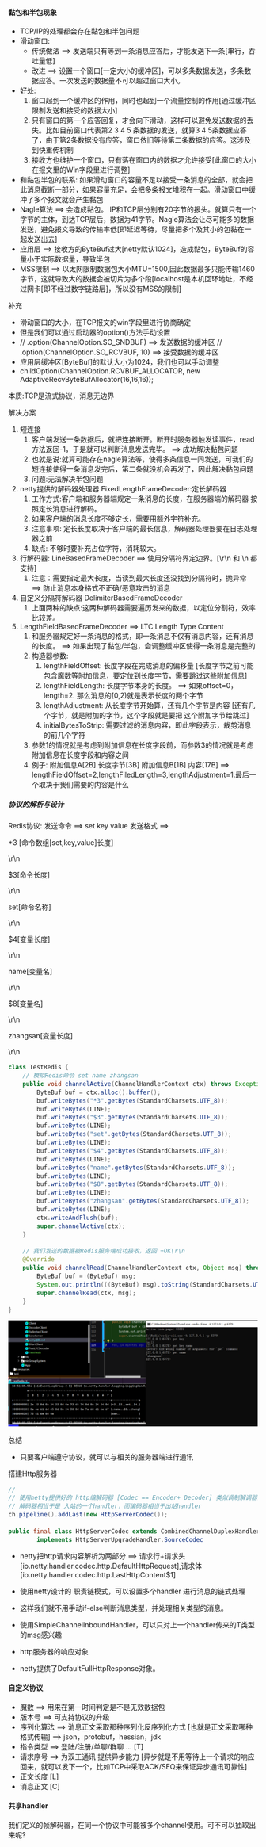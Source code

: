 #### 黏包和半包现象

+ TCP/IP的处理都会存在黏包和半包问题
+ 滑动窗口:
    + 传统做法 ==> 发送端只有等到一条消息应答后，才能发送下一条[串行，吞吐量低]
    + 改进 ==> 设置一个窗口[一定大小的缓冲区]，可以多条数据发送，多条数据应答。一次发送的数据量不可以超过窗口大小。
+ 好处:
    1) 窗口起到一个缓冲区的作用，同时也起到一个流量控制的作用[通过缓冲区限制发送和接受的数据大小]
    2) 只有窗口的第一个应答回复，才会向下滑动，这样可以避免发送数据的丢失。比如目前窗口代表第2 3 4 5 条数据的发送，就算3 4 5条数据应答了，由于第2条数据没有应答，窗口依旧等待第二条数据的应答。这涉及到快重传机制
    3) 接收方也维护一个窗口，只有落在窗口内的数据才允许接受[此窗口的大小在报文里的Win字段里进行调整]
+ 和黏包半包的联系: 如果滑动窗口的容量不足以接受一条消息的全部，就会把此消息截断一部分，如果容量充足，会把多条报文堆积在一起。滑动窗口中缓冲了多个报文就会产生黏包
+ Nagle算法 ==> 会造成黏包。
  IP和TCP层分别有20字节的报头。就算只有一个字节的主体，到达TCP层后，数据为41字节。Nagle算法会让尽可能多的数据发送，避免报文导致的传输率低[即延迟等待，尽量把多个及其小的包黏在一起发送出去]
+ 应用层 ==> 接收方的ByteBuf过大[netty默认1024]，造成黏包，ByteBuf的容量小于实际数据量，导致半包
+ MSS限制 ==> 以太网限制数据包大小MTU=1500,因此数据最多只能传输1460字节，这就导致大的数据会被切片为多个段[localhost是本机回环地址，不经过网卡[即不经过数字链路层]，所以没有MSS的限制]

补充

+ 滑动窗口的大小，在TCP报文的win字段里进行协商确定
+ 但是我们可以通过启动器的option()方法手动设置
+ // .option(ChannelOption.SO_SNDBUF) ==> 发送数据的缓冲区 // .option(ChannelOption.SO_RCVBUF, 10) ==> 接受数据的缓冲区
+ 应用层缓冲区[ByteBuf]的默认大小为1024，我们也可以手动调整
+ childOption(ChannelOption.RCVBUF_ALLOCATOR, new AdaptiveRecvByteBufAllocator(16,16,16));

本质:TCP是流式协议，消息无边界

解决方案

1) 短连接
    1) 客户端发送一条数据后，就把连接断开。断开时服务器触发读事件，read方法返回-1，于是就可以判断消息发送完毕。 ==> 成功解决黏包问题
    2) 也就是说:就算可能存在nagle算法等，使得多条信息一同发送，可我们的短连接使得一条消息发完后，第二条就没机会再发了，因此解决黏包问题
    3) 问题:无法解决半包问题
2) netty提供的解码器处理器 FixedLengthFrameDecoder:定长解码器
    1) 工作方式:客户端和服务器端规定一条消息的长度，在服务器端的解码器 按照定长消息进行解码。
    2) 如果客户端的消息长度不够定长，需要用额外字符补充。
    3) 注意事项: 定长长度取决于客户端的最长信息，解码器处理器要在日志处理器之前
    4) 缺点: 不够时要补充占位字符，消耗较大。
3) 行解码器: LineBasedFrameDecoder ==> 使用分隔符界定边界。[\r\n 和 \n 都支持]
    1) 注意：需要指定最大长度，当读到最大长度还没找到分隔符时，抛异常 ==> 防止消息本身格式不正确/恶意攻击的消息
4) 自定义分隔符解码器 DelimiterBasedFrameDecoder
    1) 上面两种的缺点:这两种解码器需要遍历发来的数据，以定位分割符，效率比较差。
5) LengthFieldBasedFrameDecoder ==> LTC Length Type Content
    1) 和服务器规定好一条消息的格式，即一条消息不仅有消息内容，还有消息的长度。 ==> 如果出现了黏包/半包，会调整缓冲区使得一条消息是完整的
    2) 构造器参数:
        1) lengthFieldOffset: 长度字段在完成消息的偏移量 [长度字节之前可能包含魔数等附加信息，要定位到长度字节，需要跳过这些附加信息]
        2) lengthFieldLength: 长度字节本身的长度。 ==> 如果offset=0，length=2. 那么消息的[0,2)就是表示长度的两个字节
        3) lengthAdjustment: 从长度字节开始算，还有几个字节是内容 [还有几个字节，就是附加的字节，这个字段就是要把 这个附加字节给跳过]
        4) initialBytesToStrip: 需要过滤的消息内容，即此字段表示，裁剪消息的前几个字符
    3) 参数1的情况就是考虑到附加信息在长度字段前，而参数3的情况就是考虑附加信息在长度字段和内容之间
    4) 例子: 附加信息A[2B] 长度字节[3B] 附加信息B[1B] 内容[17B] ==>
       lengthFieldOffset=2,lengthFiledLength=3,lengthAdjustment=1.最后一个取决于我们需要的内容是什么

##### 协议的解析与设计

Redis协议: 发送命令 ==> set key value 发送格式 ==>

*3    [命令数组[set,key,value]长度]

\r\n

$3[命令长度]

\r\n

set[命令名称]

\r\n

$4[变量长度]

\r\n

name[变量名]

\r\n

$8[变量名]

\r\n

zhangsan[变量长度]

\r\n

```java
class TestRedis {
    // 模拟Redis命令 set name zhangsan
    public void channelActive(ChannelHandlerContext ctx) throws Exception {
        ByteBuf buf = ctx.alloc().buffer();
        buf.writeBytes("*3".getBytes(StandardCharsets.UTF_8));
        buf.writeBytes(LINE);
        buf.writeBytes("$3".getBytes(StandardCharsets.UTF_8));
        buf.writeBytes(LINE);
        buf.writeBytes("set".getBytes(StandardCharsets.UTF_8));
        buf.writeBytes(LINE);
        buf.writeBytes("$4".getBytes(StandardCharsets.UTF_8));
        buf.writeBytes(LINE);
        buf.writeBytes("name".getBytes(StandardCharsets.UTF_8));
        buf.writeBytes(LINE);
        buf.writeBytes("$8".getBytes(StandardCharsets.UTF_8));
        buf.writeBytes(LINE);
        buf.writeBytes("zhangsan".getBytes(StandardCharsets.UTF_8));
        buf.writeBytes(LINE);
        ctx.writeAndFlush(buf);
        super.channelActive(ctx);
    }

    // 我们发送的数据被Redis服务端成功接收，返回 +OK\r\n
    @Override
    public void channelRead(ChannelHandlerContext ctx, Object msg) throws Exception {
        ByteBuf buf = (ByteBuf) msg;
        System.out.println(((ByteBuf) msg).toString(StandardCharsets.UTF_8));
        super.channelRead(ctx, msg);
    }
}
```

![img.png](img.png)

总结
+ 只要客户端遵守协议，就可以与相关的服务器端进行通讯

搭建Http服务器

```java
// 
// 使用netty提供好的 http编解码器 [Codec == Encoder+ Decoder] 类似调制解调器的命名法
// 解码器相当于是 入站的一个handler，而编码器相当于出站handler
ch.pipeline().addLast(new HttpServerCodec());

public final class HttpServerCodec extends CombinedChannelDuplexHandler<HttpRequestDecoder, HttpResponseEncoder>
        implements HttpServerUpgradeHandler.SourceCodec
```

+ netty把http请求内容解析为两部分 ==> 请求行+请求头[io.netty.handler.codec.http.DefaultHttpRequest],请求体[io.netty.handler.codec.http.LastHttpContent$1]
+ 使用netty设计的 职责链模式，可以设置多个handler 进行消息的链式处理
+ 这样我们就不用手动if-else判断消息类型，并处理相关类型的消息。
+ 使用SimpleChannelInboundHandler<T>，可以只对上一个handler传来的T类型的msg感兴趣

+ http服务器的响应对象
+ netty提供了DefaultFullHttpResponse对象。

#### 自定义协议

+ 魔数 ==> 用来在第一时间判定是不是无效数据包
+ 版本号 ==> 可支持协议的升级
+ 序列化算法 ==> 消息正文采取那种序列化反序列化方式 [也就是正文采取哪种格式传输] ==> json，protobuf，hessian，jdk
+ 指令类型 ==> 登陆/注册/单聊/群聊 ... [T]
+ 请求序号 ==> 为双工通讯 提供异步能力 [异步就是不用等待上一个请求的响应回来，就可以发下一个，比如TCP中采取ACK/SEQ来保证异步通讯可靠性]
+ 正文长度 [L]
+ 消息正文 [C]

#### 共享handler

我们定义的帧解码器，在同一个协议中可能被多个channel使用。可不可以抽取出来呢?
